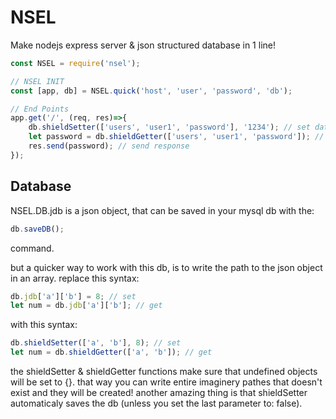 # NSEL
Make nodejs express server & json structured database in 1 line!
```javascript
const NSEL = require('nsel');

// NSEL INIT
const [app, db] = NSEL.quick('host', 'user', 'password', 'db');

// End Points
app.get('/', (req, res)=>{
    db.shieldSetter(['users', 'user1', 'password'], '1234'); // set data from db
    let password = db.shieldGetter(['users', 'user1', 'password']); // get data from db
    res.send(password); // send response
});
```

## Database
NSEL.DB.jdb is a json object, that can be saved in your mysql db with the:
```javascript
db.saveDB();
```
command.

but a quicker way to work with this db, is to write the path to the json object in an array.
replace this syntax:
```javascript
db.jdb['a']['b'] = 8; // set
let num = db.jdb['a']['b']; // get
```
with this syntax:
```javascript
db.shieldSetter(['a', 'b'], 8); // set
let num = db.shieldGetter(['a', 'b']); // get
```
the shieldSetter & shieldGetter functions make sure that undefined objects will be set to {}.
that way you can write entire imaginery pathes that doesn't exist and they will be created!
another amazing thing is that shieldSetter automaticaly saves the db (unless you set the last parameter to: false).